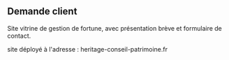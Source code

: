 ## Demande client 
Site vitrine de gestion de fortune, avec présentation brève et formulaire de contact. 

site déployé à l'adresse : heritage-conseil-patrimoine.fr
